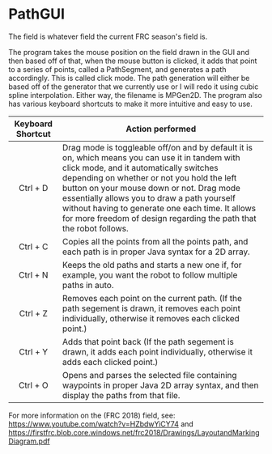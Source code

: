 # PathGUI

The field is whatever field the current FRC season's field is.

The program takes the mouse position on the field drawn in the GUI and then based off of that, when the mouse button is
clicked, it adds that point to a series of points, called a PathSegment, and generates a path accordingly. This is called
click mode. The path generation will either be based off of the generator that we currently use or I will redo it using cubic
spline interpolation. Either way, the filename is MPGen2D. The program also has various keyboard shortcuts to make it more intuitive and easy to use.

Keyboard Shortcut | Action performed
:---: | ----------------
Ctrl + D | Drag mode is toggleable off/on and by default it is on, which means you can use it in tandem with click mode, and it automatically switches depending on whether or not you hold the left button on your mouse down or not. Drag mode essentially allows you to draw a path yourself without having to generate one each time. It allows for more freedom of design regarding the path that the robot follows.
Ctrl + C | Copies all the points from all the points path, and each path is in proper Java syntax for a 2D array.
Ctrl + N | Keeps the old paths and starts a new one if, for example, you want the robot to follow multiple paths in auto.
Ctrl + Z | Removes each point on the current path. (If the path segement is drawn, it removes each point individually, otherwise it removes each clicked point.)
Ctrl + Y | Adds that point back (If the path segement is drawn, it adds each point individually, otherwise it adds each clicked point.)
Ctrl + O | Opens and parses the selected file containing waypoints in proper Java 2D array syntax, and then display the paths from that file.

For more information on the (FRC 2018) field, see: https://www.youtube.com/watch?v=HZbdwYiCY74 and
https://firstfrc.blob.core.windows.net/frc2018/Drawings/LayoutandMarkingDiagram.pdf
